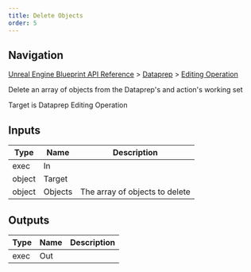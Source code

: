```yaml
---
title: Delete Objects
order: 5
---
```

## Navigation

[Unreal Engine Blueprint API Reference](https://dev.epicgames.com/documentation/en-us/unreal-engine/BlueprintAPI) > [Dataprep](https://dev.epicgames.com/documentation/en-us/unreal-engine/BlueprintAPI/Dataprep) > [Editing Operation](https://dev.epicgames.com/documentation/en-us/unreal-engine/BlueprintAPI/Dataprep/EditingOperation)

Delete an array of objects from the Dataprep's and action's working set

Target is Dataprep Editing Operation

## Inputs

| Type | Name | Description |
| --- | --- | --- |
| exec | In |  |
| object | Target |  |
| object | Objects | The array of objects to delete |

## Outputs

| Type | Name | Description |
| --- | --- | --- |
| exec | Out |  |
